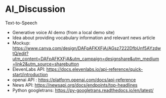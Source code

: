 # AI_Discussion
Text-to-Speech
- Generative voice AI demo (from a local demo site)
- Idea about providing vocabulary information and relevant news article
- Mockup: https://www.canva.com/design/DAFpAFKXFjA/AGsz7222DfbUnf5AYzdwtQ/edit?utm_content=DAFpAFKXFjA&utm_campaign=designshare&utm_medium=link2&utm_source=sharebutton
- ElevenLabs API: https://docs.elevenlabs.io/api-reference/quick-start/introduction
- openai API : https://platform.openai.com/docs/api-reference
- News API: https://newsapi.org/docs/endpoints/top-headlines
- Python googletrans: https://py-googletrans.readthedocs.io/en/latest/
